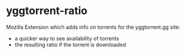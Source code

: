 # yggtorrent-ratio
Mozilla Extension which adds info on torrents for the yggtorrent.gg site:

- a quicker way to see availability of torrents
- the resulting ratio if the torrent is downloaded
